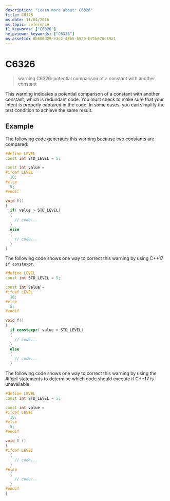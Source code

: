 ```yaml
---
description: "Learn more about: C6326"
title: C6326
ms.date: 11/04/2016
ms.topic: reference
f1_keywords: ["C6326"]
helpviewer_keywords: ["C6326"]
ms.assetid: 0b606d29-e3c2-48b5-b520-b71b670c19a1
---
```

# C6326

> warning C6326: potential comparison of a constant with another constant

This warning indicates a potential comparison of a constant with another constant, which is redundant code. You must check to make sure that your intent is properly captured in the code. In some cases, you can simplify the test condition to achieve the same result.

## Example

The following code generates this warning because two constants are compared:

```cpp
#define LEVEL
const int STD_LEVEL = 5;

const int value =
#ifdef LEVEL
  10;
#else
  5;
#endif

void f()
{
  if( value > STD_LEVEL)
  {
    // code...
  }
  else
  {
    // code...
  }
}
```

The following code shows one way to correct this warning by using C++17 `if constexpr`.

```cpp
#define LEVEL
const int STD_LEVEL = 5;

const int value =
#ifdef LEVEL
  10;
#else
  5;
#endif

void f()
{
  if constexpr( value > STD_LEVEL)
  {
    // code...
  }
  else
  {
    // code...
  }
```

The following code shows one way to correct this warning by using the #ifdef statements to determine which code should execute if C++17 is unavailable:

```cpp
#define LEVEL
const int STD_LEVEL = 5;

const int value =
#ifdef LEVEL
  10;
#else
  5;
#endif

void f ()
{
#ifdef LEVEL
  {
    // code...
  }
#else
  {
    // code...
  }
#endif
}
```
